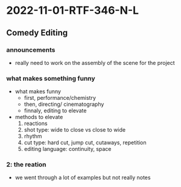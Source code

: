 # 2022-11-01-RTF-346-N-L
## Comedy Editing
### announcements
- really need to work on the assembly of the scene for the project
### what makes something funny
- what makes funny 
  - first, performance/chemistry
  - then, directing/ cinematography
  - finnaly, editing to elevate
- methods to elevate
  1. reactions
  2. shot type: wide to close vs close to wide
  3. rhythm
  4. cut type: hard cut, jump cut, cutaways, repetition
  5. editing language: continuity, space
### 2: the reation
- we went through a lot of examples but not really notes
